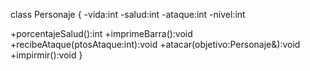 class Personaje {
  -vida:int 
  -salud:int 
  -ataque:int 
  -nivel:int 

  +porcentajeSalud():int 
  +imprimeBarra():void 
  +recibeAtaque(ptosAtaque:int):void 
  +atacar(objetivo:Personaje&):void 
  +impirmir():void
}
